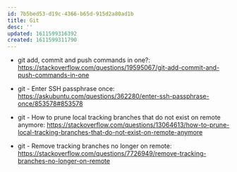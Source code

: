 ```yaml
---
id: 7b5bed53-d19c-4366-b65d-915d2a80ad1b
title: Git
desc: ''
updated: 1611599316392
created: 1611599311790
---
```


- git add, commit and push commands in one?:
  https://stackoverflow.com/questions/19595067/git-add-commit-and-push-commands-in-one

- git - Enter SSH passphrase once:
  https://askubuntu.com/questions/362280/enter-ssh-passphrase-once/853578#853578

- git - How to prune local tracking branches that do not exist on
  remote anymore:
  https://stackoverflow.com/questions/13064613/how-to-prune-local-tracking-branches-that-do-not-exist-on-remote-anymore

- git - Remove tracking branches no longer on remote:
  https://stackoverflow.com/questions/7726949/remove-tracking-branches-no-longer-on-remote
